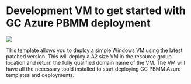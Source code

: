 # Development VM to get started with GC Azure PBMM deployment

<a href="https://portal.azure.com/#create/Microsoft.Template/uri/https%3A%2F%2Fraw.githubusercontent.com%2Fbernardmaltais%2FGC-Quickstarts-Foundation%2Fmaster%2Fazuredeploy.json" target="_blank">
    <img src="http://azuredeploy.net/deploybutton.png"/>
</a>

This template allows you to deploy a simple Windows VM using the latest patched version. This will deploy a A2 size VM in the resource group location and return the fully qualified domain name of the VM. The VM will have all the necessary toold installed to start deploying GC PBMM Azure templates and deployments.